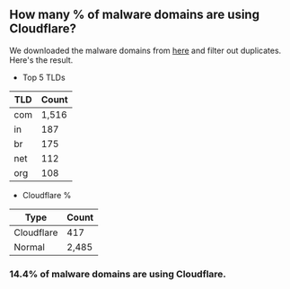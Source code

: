 ## How many % of malware domains are using Cloudflare?


We downloaded the malware domains from [here](https://urlhaus.abuse.ch) and filter out duplicates.
Here's the result.


[//]: # (start replacement)


- Top 5 TLDs

| TLD | Count |
| --- | --- |
| com | 1,516 |
| in | 187 |
| br | 175 |
| net | 112 |
| org | 108 |


- Cloudflare %

| Type | Count |
| --- | --- |
| Cloudflare | 417 |
| Normal | 2,485 |


### 14.4% of malware domains are using Cloudflare.